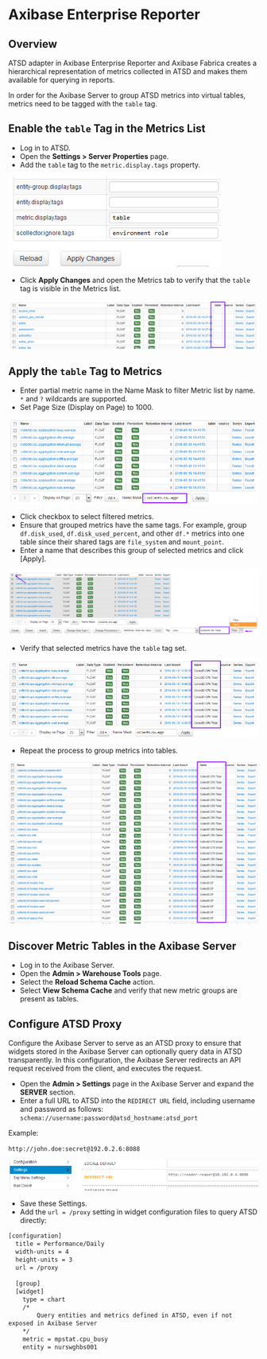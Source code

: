 # Axibase Enterprise Reporter

## Overview

ATSD adapter in Axibase Enterprise Reporter and Axibase Fabrica creates a hierarchical representation of metrics
collected in ATSD and makes them available for querying in reports.

In order for the Axibase Server to group ATSD metrics into virtual tables, metrics need to be tagged with the `table` tag.

## Enable the `table` Tag in the Metrics List

* Log in to ATSD.
* Open the **Settings > Server Properties** page.
* Add the `table` tag to the `metric.display.tags` property.

![Server Properties](./metric-table-tags.png)

* Click **Apply Changes** and open the Metrics tab to verify that the `table` tag is visible in the Metrics list.

![Metrics List: table tag](./metrics-table-tag.png)

## Apply the `table` Tag to Metrics

* Enter partial metric name in the Name Mask to filter Metric list by name. `*` and `?` wildcards are supported.
* Set Page Size (Display on Page) to 1000.

![Metric List: filter](./metric-list-filter.png)

* Click checkbox to select filtered metrics.
* Ensure that grouped metrics have the same tags. For example, group `df.disk_used`, `df.disk_used_percent`, and other `df.*` metrics into one table since their shared tags are `file_system` and `mount_point`.
* Enter a name that describes this group of selected metrics and click [Apply].

![Metric List: apply tag](./metric-table-tag-apply.png)

* Verify that selected metrics have the `table` tag set.

![Metric List: applied tag](./metric-table-tag-applied.png)

* Repeat the process to group metrics into tables.

![Metric List: tag all](./metric-table-tag-all.png)

## Discover Metric Tables in the Axibase Server

* Log in to the Axibase Server.
* Open the **Admin > Warehouse Tools** page.
* Select the **Reload Schema Cache** action.
* Select **View Schema Cache** and verify that new metric groups are present as tables.

## Configure ATSD Proxy

Configure the Axibase Server to serve as an ATSD proxy to ensure that widgets stored in the Axibase Server can optionally query data in ATSD transparently. In this configuration, the Axibase Server redirects an API request received from the client, and executes the request.

* Open the **Admin > Settings** page in the Axibase Server and expand the **SERVER** section.
* Enter a full URL to ATSD into the `REDIRECT URL` field, including username and password as follows: `schema://username:password@atsd_hostname:atsd_port`

Example:

`http://john.doe:secret@192.0.2.6:8088`

![](./redirect_settings.png)

* Save these Settings.
* Add the `url = /proxy` setting in widget configuration files to query ATSD directly:

```ls
[configuration]
  title = Performance/Daily
  width-units = 4
  height-units = 3
  url = /proxy

  [group]
  [widget]
    type = chart
    /*
        Query entities and metrics defined in ATSD, even if not exposed in Axibase Server
    */
    metric = mpstat.cpu_busy
    entity = nurswghbs001
```
